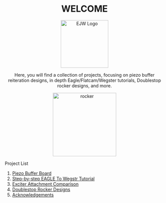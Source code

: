 <h1 align="center">WELCOME</h1>



<p align="center">
  <img width="150" src="https://i.ibb.co/w4vJYYS/EJW-3.png" alt="EJW Logo">
</p>



<p align="center">
Here, you will find a collection of projects, focusing on piezo buffer reiteration designs, in depth Eagle/Flatcam/Wegster tutorials, Doublestop rocker designs, and more.
</p>

<p align="center">
  <img width="200" src="https://i.ibb.co/f9pxHZ5/ezgif-1-5020f6b119.gif" alt="rocker">
</p>


Project List

1. [Piezo Buffer Board](http://EJWilcoxProjects.github.io/PBB.html)
2. [Step-by-step EAGLE To Wegstr Tutorial](http://EJWilcoxProjects.github.io/CTW.html)
3. [Exciter Attachment Comparison](http://EJWilcoxProjects.github.io/EEA.html)
4. [Doublestop Rocker Designs](http://EJWilcoxProjects.github.io/DSR.html)
5. [Acknowledgements](http://EJWilcoxProjects.github.io/Thanks.html)

